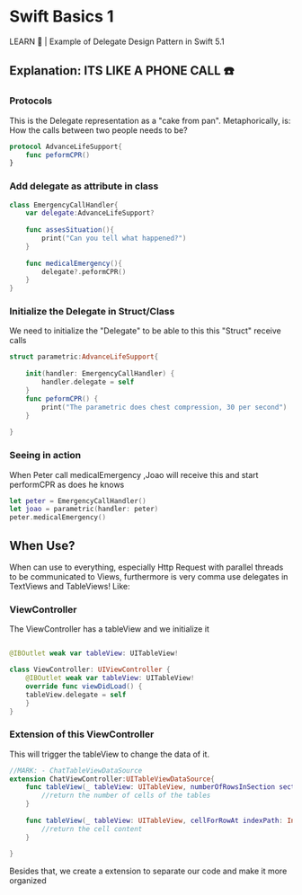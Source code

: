 # Swift Basics 1
 LEARN 📝 | Example of Delegate Design Pattern in Swift 5.1

## Explanation: ITS LIKE A PHONE CALL ☎️

### Protocols
This is the Delegate representation as a "cake from pan". Metaphorically, is: How the calls between two people needs to be?
````Swift
protocol AdvanceLifeSupport{
    func peformCPR()
}
````
### Add delegate as attribute in class
````Swift
class EmergencyCallHandler{
    var delegate:AdvanceLifeSupport?
    
    func assesSituation(){
        print("Can you tell what happened?")
    }
    
    func medicalEmergency(){
        delegate?.peformCPR()
    }
}
````
### Initialize the Delegate in Struct/Class
We need to initialize the "Delegate" to be able to this this "Struct" receive calls  
````Swift
struct parametric:AdvanceLifeSupport{
    
    init(handler: EmergencyCallHandler) {
        handler.delegate = self
    }
    func peformCPR() {
        print("The parametric does chest compression, 30 per second")
    }
    
}
````
### Seeing in action
When Peter call medicalEmergency ,Joao will receive this and start performCPR as does he knows
````Swift
let peter = EmergencyCallHandler()
let joao = parametric(handler: peter)
peter.medicalEmergency()
````
## When Use?

When can use to everything, especially Http Request with parallel threads to be communicated to Views, furthermore is very comma use delegates in TextViews and TableViews! Like:

### ViewController
The ViewController has a tableView and we initialize it
````Swift

@IBOutlet weak var tableView: UITableView!

class ViewController: UIViewController {
    @IBOutlet weak var tableView: UITableView!
    override func viewDidLoad() {
    tableView.delegate = self
    }
}
````
### Extension of this ViewController
This will trigger the tableView to change the data of it.

````Swift
//MARK: - ChatTableViewDataSource
extension ChatViewController:UITableViewDataSource{
    func tableView(_ tableView: UITableView, numberOfRowsInSection section: Int) -> Int {
        //return the number of cells of the tables
    }
    
    func tableView(_ tableView: UITableView, cellForRowAt indexPath: IndexPath) -> UITableViewCell {
        //return the cell content
    }
    
}
````
Besides that, we create a extension to separate our code and make it more organized
